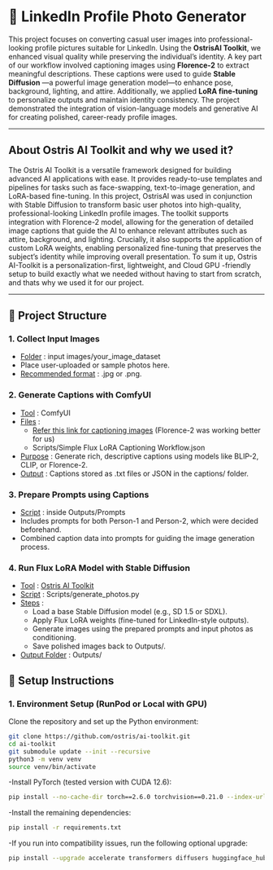 # 🧠 LinkedIn Profile Photo Generator

This project focuses on converting casual user images into professional-looking profile pictures suitable for LinkedIn. Using the **OstrisAI Toolkit**, we enhanced visual quality while preserving the individual’s identity. A key part of our workflow involved captioning images using **Florence-2** to extract meaningful descriptions. These captions were used to guide **Stable Diffusion** —a powerful image generation model—to enhance pose, background, lighting, and attire. Additionally, we applied **LoRA fine-tuning** to personalize outputs and maintain identity consistency. The project demonstrated the integration of vision-language models and generative AI for creating polished, career-ready profile images.

---
## About Ostris AI Toolkit and why we used it?
The Ostris AI Toolkit is a versatile framework designed for building advanced AI applications with ease. It provides ready-to-use templates and pipelines for tasks such as face-swapping, text-to-image generation, and LoRA-based fine-tuning. In this project, OstrisAI was used in conjunction with Stable Diffusion to transform basic user photos into high-quality, professional-looking LinkedIn profile images. The toolkit supports integration with Florence-2 model, allowing for the generation of detailed image captions that guide the AI to enhance relevant attributes such as attire, background, and lighting. Crucially, it also supports the application of custom LoRA weights, enabling personalized fine-tuning that preserves the subject’s identity while improving overall presentation. To sum it up, Ostris AI-Toolkit is a personalization-first, lightweight, and Cloud GPU -friendly setup to build exactly what we needed without having to start from scratch, and thats why we used it for our project.

---
## 📁 Project Structure

### 1. Collect Input Images
- <ins>Folder</ins> : input images/your_image_dataset
- Place user-uploaded or sample photos here.
- <ins>Recommended format</ins> : .jpg or .png.

### 2. Generate Captions with ComfyUI
- <ins>Tool</ins> : ComfyUI
- <ins>Files</ins> :
  - [Refer this link for captioning images](https://github.com/TheLocalLab/fluxgym-Colab?tab=readme-ov-file) (Florence-2 was working better for us)
  - Scripts/Simple Flux LoRA Captioning Workflow.json
- <ins>Purpose</ins> : Generate rich, descriptive captions using models like BLIP-2, CLIP, or Florence-2. 
- <ins>Output</ins> : Captions stored as .txt files or JSON in the captions/ folder.

### 3. Prepare Prompts using Captions
- <ins>Script</ins> : inside Outputs/Prompts
- Includes prompts for both Person-1 and Person-2, which were decided beforehand.
- Combined caption data into prompts for guiding the image generation process.


### 4. Run Flux LoRA Model with Stable Diffusion
- <ins>Tool</ins> : [Ostris AI Toolkit](https://github.com/ostris/ai-toolkit)
- <ins>Script</ins> : Scripts/generate_photos.py
- <ins>Steps</ins> :
  - Load a base Stable Diffusion model (e.g., SD 1.5 or SDXL).
  - Apply Flux LoRA weights (fine-tuned for LinkedIn-style outputs).
  - Generate images using the prepared prompts and input photos as conditioning.
  - Save polished images back to Outputs/.
- <ins>Output Folder</ins> : Outputs/


## 📄 Setup Instructions

### 1. Environment Setup (RunPod or Local with GPU)

Clone the repository and set up the Python environment:

```bash
git clone https://github.com/ostris/ai-toolkit.git
cd ai-toolkit
git submodule update --init --recursive
python3 -m venv venv
source venv/bin/activate
```
-Install PyTorch (tested version with CUDA 12.6):
```bash
pip install --no-cache-dir torch==2.6.0 torchvision==0.21.0 --index-url https://download.pytorch.org/whl/cu126
```
-Install the remaining dependencies:
```bash
pip install -r requirements.txt
```
-If you run into compatibility issues, run the following optional upgrade:
```bash
pip install --upgrade accelerate transformers diffusers huggingface_hub
```

